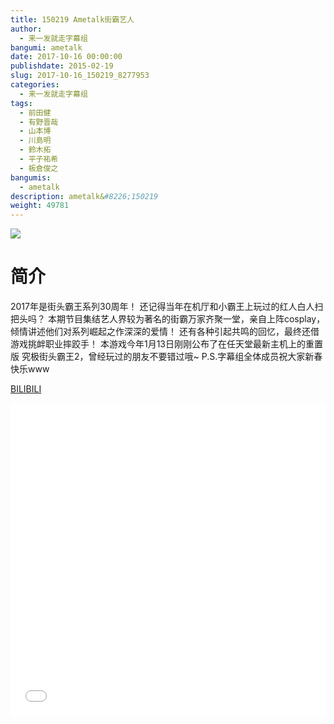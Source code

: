 ```yaml
---
title: 150219 Ametalk街霸艺人
author: 
  - 来一发就走字幕组
bangumi: ametalk
date: 2017-10-16 00:00:00
publishdate: 2015-02-19
slug: 2017-10-16_150219_8277953
categories: 
  - 来一发就走字幕组
tags: 
  - 前田健
  - 有野晋哉
  - 山本博
  - 川島明
  - 鈴木拓
  - 平子祐希
  - 板倉俊之
bangumis: 
  - ametalk
description: ametalk&#8226;150219
weight: 49781
---
```


![](https://i.imgur.com/auIff0O.jpg)

# 简介  
2017年是街头霸王系列30周年！
还记得当年在机厅和小霸王上玩过的红人白人扫把头吗？
本期节目集结艺人界较为著名的街霸万家齐聚一堂，亲自上阵cosplay，倾情讲述他们对系列崛起之作深深的爱情！
还有各种引起共鸣的回忆，最终还借游戏挑衅职业摔跤手！
本游戏今年1月13日刚刚公布了在任天堂最新主机上的重置版 究极街头霸王2，曾经玩过的朋友不要错过哦~ P.S.字幕组全体成员祝大家新春快乐www 


  [BILIBILI](https://www.bilibili.com/video/av8277953/)


<div class="vcontainer">  <iframe class='video' src="//www.bilibili.com/html/html5player.html?cid=13618518&aid=8277953" width="100%" height="500" frameborder="0" allowfullscreen="allowfullscreen"></iframe></div>
